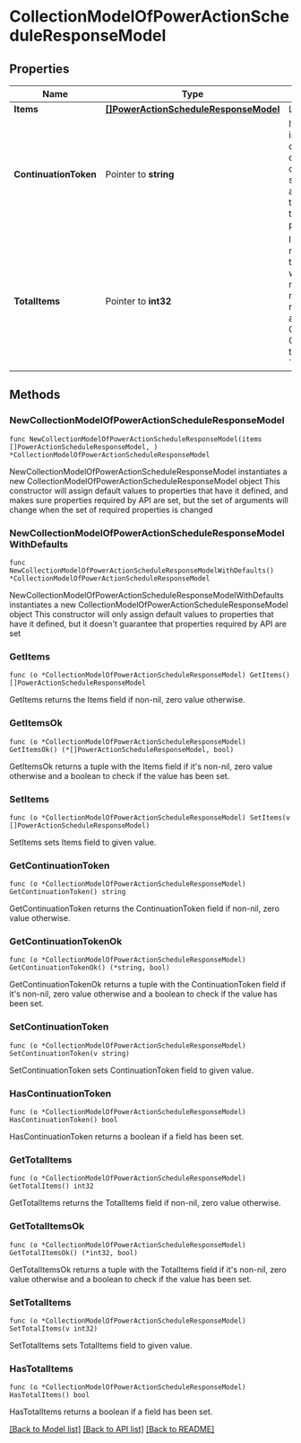 # CollectionModelOfPowerActionScheduleResponseModel

## Properties

Name | Type | Description | Notes
------------ | ------------- | ------------- | -------------
**Items** | [**[]PowerActionScheduleResponseModel**](PowerActionScheduleResponseModel.md) | List of items. | 
**ContinuationToken** | Pointer to **string** | If present, indicates to the caller that the query was not complete, and they should call the API again specifying the continuation token as a query parameter. | [optional] 
**TotalItems** | Pointer to **int32** | Indicates the total number of items in the collection, which may be more than the number of Items returned, if there is a ContinuationToken.  Only returned in the response to &#x60;$search&#x60; APIs. | [optional] 

## Methods

### NewCollectionModelOfPowerActionScheduleResponseModel

`func NewCollectionModelOfPowerActionScheduleResponseModel(items []PowerActionScheduleResponseModel, ) *CollectionModelOfPowerActionScheduleResponseModel`

NewCollectionModelOfPowerActionScheduleResponseModel instantiates a new CollectionModelOfPowerActionScheduleResponseModel object
This constructor will assign default values to properties that have it defined,
and makes sure properties required by API are set, but the set of arguments
will change when the set of required properties is changed

### NewCollectionModelOfPowerActionScheduleResponseModelWithDefaults

`func NewCollectionModelOfPowerActionScheduleResponseModelWithDefaults() *CollectionModelOfPowerActionScheduleResponseModel`

NewCollectionModelOfPowerActionScheduleResponseModelWithDefaults instantiates a new CollectionModelOfPowerActionScheduleResponseModel object
This constructor will only assign default values to properties that have it defined,
but it doesn't guarantee that properties required by API are set

### GetItems

`func (o *CollectionModelOfPowerActionScheduleResponseModel) GetItems() []PowerActionScheduleResponseModel`

GetItems returns the Items field if non-nil, zero value otherwise.

### GetItemsOk

`func (o *CollectionModelOfPowerActionScheduleResponseModel) GetItemsOk() (*[]PowerActionScheduleResponseModel, bool)`

GetItemsOk returns a tuple with the Items field if it's non-nil, zero value otherwise
and a boolean to check if the value has been set.

### SetItems

`func (o *CollectionModelOfPowerActionScheduleResponseModel) SetItems(v []PowerActionScheduleResponseModel)`

SetItems sets Items field to given value.


### GetContinuationToken

`func (o *CollectionModelOfPowerActionScheduleResponseModel) GetContinuationToken() string`

GetContinuationToken returns the ContinuationToken field if non-nil, zero value otherwise.

### GetContinuationTokenOk

`func (o *CollectionModelOfPowerActionScheduleResponseModel) GetContinuationTokenOk() (*string, bool)`

GetContinuationTokenOk returns a tuple with the ContinuationToken field if it's non-nil, zero value otherwise
and a boolean to check if the value has been set.

### SetContinuationToken

`func (o *CollectionModelOfPowerActionScheduleResponseModel) SetContinuationToken(v string)`

SetContinuationToken sets ContinuationToken field to given value.

### HasContinuationToken

`func (o *CollectionModelOfPowerActionScheduleResponseModel) HasContinuationToken() bool`

HasContinuationToken returns a boolean if a field has been set.

### GetTotalItems

`func (o *CollectionModelOfPowerActionScheduleResponseModel) GetTotalItems() int32`

GetTotalItems returns the TotalItems field if non-nil, zero value otherwise.

### GetTotalItemsOk

`func (o *CollectionModelOfPowerActionScheduleResponseModel) GetTotalItemsOk() (*int32, bool)`

GetTotalItemsOk returns a tuple with the TotalItems field if it's non-nil, zero value otherwise
and a boolean to check if the value has been set.

### SetTotalItems

`func (o *CollectionModelOfPowerActionScheduleResponseModel) SetTotalItems(v int32)`

SetTotalItems sets TotalItems field to given value.

### HasTotalItems

`func (o *CollectionModelOfPowerActionScheduleResponseModel) HasTotalItems() bool`

HasTotalItems returns a boolean if a field has been set.


[[Back to Model list]](../README.md#documentation-for-models) [[Back to API list]](../README.md#documentation-for-api-endpoints) [[Back to README]](../README.md)


